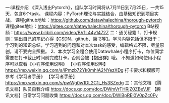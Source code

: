 一:课程介绍
《深入浅出Pytorch》，组队学习时间将从7月11日到7月25日，一共15天，包含6个task。
课程内容：PyTorch理论与实践结合，由基础知识到项目实战。
课程github地址：https://github.com/datawhalechina/thorough-pytorch
课程gitee地址：https://gitee.com/datawhalechina/thorough-pytorch
B站视频：https://www.bilibili.com/video/BV1L44y1472Z
二：通关秘籍
1、打卡规则：输出自己的笔记心得【CSDN、github、简书等】。学习内容包括但不限于：学习到的知识总结，学习遇到的问题和对本次task的感受，编辑格式不限，尽量原创，请不要完全照搬。
2、本次学习全程会使用Datawhale小程序打卡，每位同学需要在打卡截止时间前完成打卡，否则会被【抱出群】哦。
不知道如何使用小程序可以查看《小程序使用说明》
【小程序使用说明】https://mp.weixin.qq.com/s/iPmzb72Yk0mhIA2NYezXDg
打卡要求和模版可参考《学习者手册》
【学习者手册】 https://mp.weixin.qq.com/s/pwWg0w1DL2C1i_Hs3SZedg
三：其他文档
【腾讯文档】队员自我介绍
https://docs.qq.com/doc/DWmVrTHRjZ0ZBeVJF
【腾讯文档】日常学习问题收集
https://docs.qq.com/doc/DWlBpREl0V0pZc0Fy
